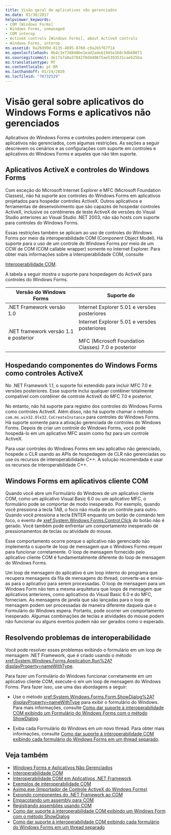 ```yaml
---
title: Visão geral de aplicativos não gerenciados
ms.date: 03/30/2017
helpviewer_keywords:
- COM [Windows Forms]
- Windows Forms, unmanaged
- COM interop
- ActiveX controls [Windows Forms], about ActiveX controls
- Windows Forms, interop
ms.assetid: 0a26d99d-8135-4895-8760-c9a2b5f67f14
ms.openlocfilehash: 0b4c3e738848be1ead2adeb1945e168c9db60071
ms.sourcegitcommit: de17a7a0a37042f0d4406f5ae5393531caeb25ba
ms.translationtype: MT
ms.contentlocale: pt-BR
ms.lasthandoff: 01/24/2020
ms.locfileid: "76732529"
---
```

# <a name="windows-forms-and-unmanaged-applications-overview"></a>Visão geral sobre aplicativos do Windows Forms e aplicativos não gerenciados
Aplicativos do Windows Forms e controles podem interoperar com aplicativos não gerenciados, com algumas restrições. As seções a seguir descrevem os cenários e as configurações com suporte em controles e aplicativos do Windows Forms e aqueles que não têm suporte.  
  
## <a name="windows-forms-controls-and-activex-applications"></a>Aplicativos ActiveX e controles do Windows Forms  
 Com exceção do Microsoft Internet Explorer e MFC (Microsoft Foundation Classes), não há suporte aos controles do Windows Forms em aplicativos projetados para hospedar controles ActiveX. Outros aplicativos e ferramentas de desenvolvimento que são capazes de hospedar controles ActiveX, inclusive os contêineres de teste ActiveX de versões do Visual Studio anteriores ao Visual Studio .NET 2003, não são hosts com suporte para controles do Windows Forms.  
  
 Essas restrições também se aplicam ao uso de controles do Windows Forms por meio da interoperabilidade COM (Component Object Model). Há suporte para o uso de um controle do Windows Forms por meio de um CCW de COM (COM callable wrapper) somente no Internet Explorer. Para obter mais informações sobre a interoperabilidade COM, consulte  
  
 [Interoperabilidade COM](../../../visual-basic/programming-guide/com-interop/index.md).  
  
 A tabela a seguir mostra o suporte para hospedagem do ActiveX para controles do Windows Forms.  
  
|Versão do Windows Forms|Suporte do|  
|---------------------------|-------------|  
|.NET Framework versão 1.0|Internet Explorer 5.01 e versões posteriores|  
|.NET framework versão 1.1 e posterior|Internet Explorer 5.01 e versões posteriores<br /><br /> MFC (Microsoft Foundation Classes) 7.0 e posterior|  
  
## <a name="hosting-windows-forms-components-as-activex-controls"></a>Hospedando componentes do Windows Forms como controles ActiveX  
 No .NET Framework 1.1, o suporte foi estendido para incluir MFC 7.0 e versões posteriores. Esse suporte inclui qualquer contêiner totalmente compatível com contêiner de controle ActiveX do MFC 7.0 e posterior.  
  
 No entanto, não há suporte para registro dos controles do Windows Forms como controles ActiveX. Além disso, não há suporte chamar o método `com.ms.win32.Ole32.CoCreateInstance` para controles do Windows Forms. Há suporte somente para a ativação gerenciada de controles do Windows Forms. Depois de criar um controle do Windows Forms, você pode hospedá-lo em um aplicativo MFC assim como faz para um controle ActiveX.  
  
 Para usar controles do Windows Forms em seu aplicativo não gerenciado, hospede o CLR usando as APIs de hospedagem de CLR não gerenciadas ou use os recursos de interoperabilidade C++. A solução recomendada é usar os recursos de interoperabilidade C++.  
  
## <a name="windows-forms-in-com-client-applications"></a>Windows Forms em aplicativos cliente COM  
 Quando você abre um Formulário do Windows de um aplicativo cliente COM, como um aplicativo Visual Basic 6.0 ou um aplicativo MFC, o formulário pode se comportar de modo inesperado. Por exemplo, quando você pressiona a tecla TAB, o foco não muda de um controle para outro. Quando você pressiona a tecla ENTER enquanto um botão de comando tem foco, o evento de <xref:System.Windows.Forms.Control.Click> do botão não é gerado. Você também pode enfrentar um comportamento inesperado de pressionamentos de teclas ou atividade do mouse.  
  
 Esse comportamento ocorre porque o aplicativo não gerenciado não implementa o suporte de loop de mensagem que o Windows Forms requer para funcionar corretamente. O loop de mensagem fornecido pelo aplicativo cliente COM é fundamentalmente diferente do loop de mensagem do Windows Forms.  
  
 Um loop de mensagem do aplicativo é um loop interno do programa que recupera mensagens da fila de mensagens do thread, converte-as e envia-as para o aplicativo para serem processadas. O loop de mensagem para um Windows Form não tem a mesma arquitetura que loops de mensagem que aplicativos anteriores, como aplicativos do Visual Basic 6.0 e do MFC, forneciam. As mensagens de janela que são lançadas para o loop de mensagem podem ser processadas de maneira diferente daquela que o Formulário do Windows espera. Portanto, pode ocorrer um comportamento inesperado. Algumas combinações de teclas e atividades do mouse podem não funcionar ou alguns eventos podem não ser gerados como o esperado.  
  
## <a name="resolving-interoperability-issues"></a>Resolvendo problemas de interoperabilidade  
 Você pode resolver esses problemas exibindo o formulário em um loop de mensagem .NET Framework, que é criado usando o método <xref:System.Windows.Forms.Application.Run%2A?displayProperty=nameWithType>.  
  
 Para fazer um Formulário do Windows funcionar corretamente em um aplicativo cliente COM, execute-o em um loop de mensagem do Windows Forms. Para fazer isso, use uma das abordagens a seguir:  
  
- Use o método <xref:System.Windows.Forms.Form.ShowDialog%2A?displayProperty=nameWithType> para exibir o formulário do Windows. Para mais informações, consulte [Como dar suporte à interoperabilidade COM exibindo um Formulário do Windows Forms com o método ShowDialog](com-interop-by-displaying-a-windows-form-shadow.md).  
  
- Exiba cada Formulário do Windows em um novo thread. Para obter mais informações, consulte [Como dar suporte à interoperabilidade COM exibindo cada formulário do Windows Forms em um thread separado](how-to-support-com-interop-by-displaying-each-windows-form-on-its-own-thread.md).  
  
## <a name="see-also"></a>Veja também

- [Windows Forms e Aplicativos Não Gerenciados](windows-forms-and-unmanaged-applications.md)
- [Interoperabilidade COM](../../../visual-basic/programming-guide/com-interop/index.md)
- [Interoperabilidade COM em Aplicativos .NET Framework](../../../visual-basic/programming-guide/com-interop/com-interoperability-in-net-framework-applications.md)
- [Exemplos de interoperabilidade COM](https://docs.microsoft.com/previous-versions/visualstudio/visual-studio-2008/cxcz83xf(v=vs.90))
- [Aximp.exe (Importador de Controle ActiveX do Windows Forms)](../../tools/aximp-exe-windows-forms-activex-control-importer.md)
- [Expondo componentes do .NET Framework ao COM](../../interop/exposing-dotnet-components-to-com.md)
- [Empacotando um assembly para COM](../../interop/packaging-an-assembly-for-com.md)
- [Registrando assemblies usando COM](../../interop/registering-assemblies-with-com.md)
- [Como dar suporte à interoperabilidade COM exibindo um Windows Form com o método ShowDialog](com-interop-by-displaying-a-windows-form-shadow.md)
- [Como dar suporte à interoperabilidade COM exibindo cada formulário do Windows Forms em um thread separado](how-to-support-com-interop-by-displaying-each-windows-form-on-its-own-thread.md)

